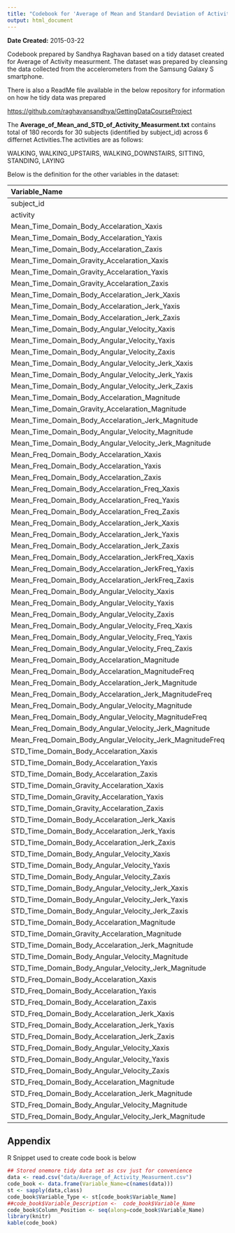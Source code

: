 ```yaml
---
title: "Codebook for 'Average of Mean and Standard Deviation of Activity Measurement' Dataset"
output: html_document
---
```



**Date Created:** 2015-03-22

Codebook prepared by Sandhya Raghavan based on a tidy dataset created for Average of Activity measurment. The dataset was prepared by cleansing the data collected from the accelerometers from the Samsung Galaxy S smartphone.

There is also a ReadMe file available in the below repository for information on how he tidy data was prepared

https://github.com/raghavansandhya/GettingDataCourseProject

The **Average_of_Mean_and_STD_of_Activity_Measurment.txt** contains total of 180 records for 30 subjects (identified by subject_id) across 6 differnet Activities.The activities are as follows:


WALKING, WALKING_UPSTAIRS, WALKING_DOWNSTAIRS, SITTING, STANDING, LAYING

Below is the definition for the other variables in the dataset:


|Variable_Name                                             |Variable_Type |Unit_of_Measurment | Column_Position|
|:---------------------------------------------------------|:-------------|:------------------|---------------:|
|subject_id                                                |numeric       |N/A                |               1|
|activity                                                  |integer       |N/A                |               2|
|Mean_Time_Domain_Body_Accelaration_Xaxis                  |numeric       |HZ                 |               3|
|Mean_Time_Domain_Body_Accelaration_Yaxis                  |numeric       |HZ                 |               4|
|Mean_Time_Domain_Body_Accelaration_Zaxis                  |numeric       |HZ                 |               5|
|Mean_Time_Domain_Gravity_Accelaration_Xaxis               |numeric       |HZ                 |               6|
|Mean_Time_Domain_Gravity_Accelaration_Yaxis               |numeric       |HZ                 |               7|
|Mean_Time_Domain_Gravity_Accelaration_Zaxis               |numeric       |HZ                 |               8|
|Mean_Time_Domain_Body_Accelaration_Jerk_Xaxis             |numeric       |HZ                 |               9|
|Mean_Time_Domain_Body_Accelaration_Jerk_Yaxis             |numeric       |HZ                 |              10|
|Mean_Time_Domain_Body_Accelaration_Jerk_Zaxis             |numeric       |HZ                 |              11|
|Mean_Time_Domain_Body_Angular_Velocity_Xaxis              |numeric       |HZ                 |              12|
|Mean_Time_Domain_Body_Angular_Velocity_Yaxis              |numeric       |HZ                 |              13|
|Mean_Time_Domain_Body_Angular_Velocity_Zaxis              |numeric       |HZ                 |              14|
|Mean_Time_Domain_Body_Angular_Velocity_Jerk_Xaxis         |numeric       |HZ                 |              15|
|Mean_Time_Domain_Body_Angular_Velocity_Jerk_Yaxis         |numeric       |HZ                 |              16|
|Mean_Time_Domain_Body_Angular_Velocity_Jerk_Zaxis         |numeric       |HZ                 |              17|
|Mean_Time_Domain_Body_Accelaration_Magnitude              |numeric       |HZ                 |              18|
|Mean_Time_Domain_Gravity_Accelaration_Magnitude           |numeric       |HZ                 |              19|
|Mean_Time_Domain_Body_Accelaration_Jerk_Magnitude         |numeric       |HZ                 |              20|
|Mean_Time_Domain_Body_Angular_Velocity_Magnitude          |numeric       |HZ                 |              21|
|Mean_Time_Domain_Body_Angular_Velocity_Jerk_Magnitude     |numeric       |HZ                 |              22|
|Mean_Freq_Domain_Body_Accelaration_Xaxis                  |numeric       |HZ                 |              23|
|Mean_Freq_Domain_Body_Accelaration_Yaxis                  |numeric       |HZ                 |              24|
|Mean_Freq_Domain_Body_Accelaration_Zaxis                  |numeric       |HZ                 |              25|
|Mean_Freq_Domain_Body_Accelaration_Freq_Xaxis             |factor        |HZ                 |              26|
|Mean_Freq_Domain_Body_Accelaration_Freq_Yaxis             |numeric       |HZ                 |              27|
|Mean_Freq_Domain_Body_Accelaration_Freq_Zaxis             |numeric       |HZ                 |              28|
|Mean_Freq_Domain_Body_Accelaration_Jerk_Xaxis             |numeric       |HZ                 |              29|
|Mean_Freq_Domain_Body_Accelaration_Jerk_Yaxis             |numeric       |HZ                 |              30|
|Mean_Freq_Domain_Body_Accelaration_Jerk_Zaxis             |numeric       |HZ                 |              31|
|Mean_Freq_Domain_Body_Accelaration_JerkFreq_Xaxis         |numeric       |HZ                 |              32|
|Mean_Freq_Domain_Body_Accelaration_JerkFreq_Yaxis         |numeric       |HZ                 |              33|
|Mean_Freq_Domain_Body_Accelaration_JerkFreq_Zaxis         |numeric       |HZ                 |              34|
|Mean_Freq_Domain_Body_Angular_Velocity_Xaxis              |numeric       |HZ                 |              35|
|Mean_Freq_Domain_Body_Angular_Velocity_Yaxis              |numeric       |HZ                 |              36|
|Mean_Freq_Domain_Body_Angular_Velocity_Zaxis              |numeric       |HZ                 |              37|
|Mean_Freq_Domain_Body_Angular_Velocity_Freq_Xaxis         |numeric       |HZ                 |              38|
|Mean_Freq_Domain_Body_Angular_Velocity_Freq_Yaxis         |numeric       |HZ                 |              39|
|Mean_Freq_Domain_Body_Angular_Velocity_Freq_Zaxis         |numeric       |HZ                 |              40|
|Mean_Freq_Domain_Body_Accelaration_Magnitude              |numeric       |HZ                 |              41|
|Mean_Freq_Domain_Body_Accelaration_MagnitudeFreq          |numeric       |HZ                 |              42|
|Mean_Freq_Domain_Body_Accelaration_Jerk_Magnitude         |numeric       |HZ                 |              43|
|Mean_Freq_Domain_Body_Accelaration_Jerk_MagnitudeFreq     |numeric       |HZ                 |              44|
|Mean_Freq_Domain_Body_Angular_Velocity_Magnitude          |numeric       |HZ                 |              45|
|Mean_Freq_Domain_Body_Angular_Velocity_MagnitudeFreq      |numeric       |HZ                 |              46|
|Mean_Freq_Domain_Body_Angular_Velocity_Jerk_Magnitude     |numeric       |HZ                 |              47|
|Mean_Freq_Domain_Body_Angular_Velocity_Jerk_MagnitudeFreq |numeric       |HZ                 |              48|
|STD_Time_Domain_Body_Accelaration_Xaxis                   |numeric       |HZ                 |              49|
|STD_Time_Domain_Body_Accelaration_Yaxis                   |numeric       |HZ                 |              50|
|STD_Time_Domain_Body_Accelaration_Zaxis                   |numeric       |HZ                 |              51|
|STD_Time_Domain_Gravity_Accelaration_Xaxis                |numeric       |HZ                 |              52|
|STD_Time_Domain_Gravity_Accelaration_Yaxis                |numeric       |HZ                 |              53|
|STD_Time_Domain_Gravity_Accelaration_Zaxis                |numeric       |HZ                 |              54|
|STD_Time_Domain_Body_Accelaration_Jerk_Xaxis              |numeric       |HZ                 |              55|
|STD_Time_Domain_Body_Accelaration_Jerk_Yaxis              |numeric       |HZ                 |              56|
|STD_Time_Domain_Body_Accelaration_Jerk_Zaxis              |numeric       |HZ                 |              57|
|STD_Time_Domain_Body_Angular_Velocity_Xaxis               |numeric       |HZ                 |              58|
|STD_Time_Domain_Body_Angular_Velocity_Yaxis               |numeric       |HZ                 |              59|
|STD_Time_Domain_Body_Angular_Velocity_Zaxis               |numeric       |HZ                 |              60|
|STD_Time_Domain_Body_Angular_Velocity_Jerk_Xaxis          |numeric       |HZ                 |              61|
|STD_Time_Domain_Body_Angular_Velocity_Jerk_Yaxis          |numeric       |HZ                 |              62|
|STD_Time_Domain_Body_Angular_Velocity_Jerk_Zaxis          |numeric       |HZ                 |              63|
|STD_Time_Domain_Body_Accelaration_Magnitude               |numeric       |HZ                 |              64|
|STD_Time_Domain_Gravity_Accelaration_Magnitude            |numeric       |HZ                 |              65|
|STD_Time_Domain_Body_Accelaration_Jerk_Magnitude          |numeric       |HZ                 |              66|
|STD_Time_Domain_Body_Angular_Velocity_Magnitude           |numeric       |HZ                 |              67|
|STD_Time_Domain_Body_Angular_Velocity_Jerk_Magnitude      |numeric       |HZ                 |              68|
|STD_Freq_Domain_Body_Accelaration_Xaxis                   |numeric       |HZ                 |              69|
|STD_Freq_Domain_Body_Accelaration_Yaxis                   |numeric       |HZ                 |              70|
|STD_Freq_Domain_Body_Accelaration_Zaxis                   |numeric       |HZ                 |              71|
|STD_Freq_Domain_Body_Accelaration_Jerk_Xaxis              |numeric       |HZ                 |              72|
|STD_Freq_Domain_Body_Accelaration_Jerk_Yaxis              |numeric       |HZ                 |              73|
|STD_Freq_Domain_Body_Accelaration_Jerk_Zaxis              |numeric       |HZ                 |              74|
|STD_Freq_Domain_Body_Angular_Velocity_Xaxis               |numeric       |HZ                 |              75|
|STD_Freq_Domain_Body_Angular_Velocity_Yaxis               |numeric       |HZ                 |              76|
|STD_Freq_Domain_Body_Angular_Velocity_Zaxis               |numeric       |HZ                 |              77|
|STD_Freq_Domain_Body_Accelaration_Magnitude               |numeric       |HZ                 |              78|
|STD_Freq_Domain_Body_Accelaration_Jerk_Magnitude          |numeric       |HZ                 |              79|
|STD_Freq_Domain_Body_Angular_Velocity_Magnitude           |numeric       |HZ                 |              80|
|STD_Freq_Domain_Body_Angular_Velocity_Jerk_Magnitude      |numeric       |HZ                 |              81|

## Appendix

R Snippet used to create code book is below

```r
## Stored onemore tidy data set as csv just for convenience
data <- read.csv("data/Average_of_Activity_Measurment.csv")
code_book <- data.frame(Variable_Name=c(names(data)))
st <- sapply(data,class)
code_book$Variable_Type <- st[code_book$Variable_Name]
##code_book$Variable_Description <-  code_book$Variable_Name
code_book$Column_Position <- seq(along=code_book$Variable_Name)
library(knitr)
kable(code_book)
```
